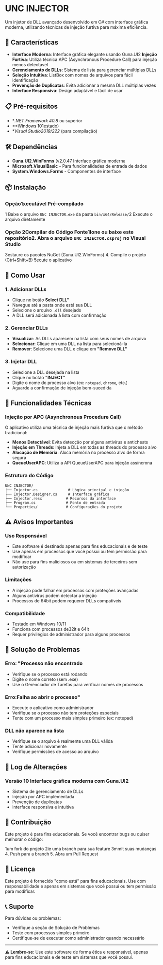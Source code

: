 # UNC INJECTOR

Um injetor de DLL avançado desenvolvido em C# com interface gráfica moderna, utilizando técnicas de injeção furtiva para máxima eficiência.

## 🚀 Características

- **Interface Moderna**: Interface gráfica elegante usando Guna.UI2 **Injeção Furtiva**: Utiliza técnica APC (Asynchronous Procedure Call) para injeção menos detectável
- **Gerenciamento de DLLs**: Sistema de lista para gerenciar múltiplas DLLs
- **Seleção Intuitiva**: ListBox com nomes de arquivos para fácil identificação
- **Prevenção de Duplicatas**: Evita adicionar a mesma DLL múltiplas vezes
- **Interface Responsiva**: Design adaptável e fácil de usar

## 📋 Pré-requisitos

- **.NET Framework 40.8* ou superior
- **Windows 101estado)
- **Visual Studio2019/222* (para compilação)

## 🛠️ Dependências

- **Guna.UI2.WinForms** (v2.0.47 Interface gráfica moderna
- **Microsoft.VisualBasic** - Para funcionalidades de entrada de dados
- **System.Windows.Forms** - Componentes de interface

## 📦 Instalação

### Opção1xecutável Pré-compilado
1 Baixe o arquivo `UNC INJECTOR.exe` da pasta `bin/x64/Release/`2 Execute o arquivo diretamente

### Opção 2Compilar do Código Fonte1lone ou baixe este repositório2. Abra o arquivo `UNC INJECTOR.csproj` no Visual Studio
3estaure os pacotes NuGet (Guna.UI2.WinForms)
4. Compile o projeto (Ctrl+Shift+B)
5ecute o aplicativo

## 🎯 Como Usar

### 1. Adicionar DLLs
- Clique no botão **Select DLL"**
- Navegue até a pasta onde está sua DLL
- Selecione o arquivo `.dll` desejado
- A DLL será adicionada à lista com confirmação

### 2. Gerenciar DLLs
- **Visualizar**: As DLLs aparecem na lista com seus nomes de arquivo
- **Selecionar**: Clique em uma DLL na lista para selecioná-la
- **Remover**: Selecione uma DLL e clique em **"Remove DLL"**

### 3. Injetar DLL
- Selecione a DLL desejada na lista
- Clique no botão **"INJECT"**
- Digite o nome do processo alvo (ex: `notepad`, `chrome`, etc.)
- Aguarde a confirmação de injeção bem-sucedida

## 🔧 Funcionalidades Técnicas

### Injeção por APC (Asynchronous Procedure Call)
O aplicativo utiliza uma técnica de injeção mais furtiva que o método tradicional:

- **Menos Detectável**: Evita detecção por alguns antivírus e anticheats
- **Injeção em Threads**: Injeta a DLL em todas as threads do processo alvo
- **Alocação de Memória**: Aloca memória no processo alvo de forma segura
- **QueueUserAPC**: Utiliza a API QueueUserAPC para injeção assíncrona

### Estrutura do Código
```
UNC INJECTOR/
├── Injector.cs              # Lógica principal e injeção
├── Injector.Designer.cs     # Interface gráfica
├── Injector.resx           # Recursos da interface
├── Program.cs              # Ponto de entrada
└── Properties/             # Configurações do projeto
```

## ⚠️ Avisos Importantes

### Uso Responsável
- Este software é destinado apenas para fins educacionais e de teste
- Use apenas em processos que você possui ou tem permissão para modificar
- Não use para fins maliciosos ou em sistemas de terceiros sem autorização

### Limitações
- A injeção pode falhar em processos com proteções avançadas
- Alguns antivírus podem detectar a injeção
- Processos de 64bit podem requerer DLLs compatíveis

### Compatibilidade
- Testado em Windows 10/11
- Funciona com processos de32it e 64it
- Requer privilégios de administrador para alguns processos

## 🐛 Solução de Problemas

### Erro: "Processo não encontrado
- Verifique se o processo está rodando
- Digite o nome correto (sem .exe)
- Use o Gerenciador de Tarefas para verificar nomes de processos

### Erro:Falha ao abrir o processo"
- Execute o aplicativo como administrador
- Verifique se o processo não tem proteções especiais
- Tente com um processo mais simples primeiro (ex: notepad)

### DLL não aparece na lista
- Verifique se o arquivo é realmente uma DLL válida
- Tente adicionar novamente
- Verifique permissões de acesso ao arquivo

## 📝 Log de Alterações

### Versão 10 Interface gráfica moderna com Guna.UI2
- Sistema de gerenciamento de DLLs
- Injeção por APC implementada
- Prevenção de duplicatas
- Interface responsiva e intuitiva

## 🤝 Contribuição

Este projeto é para fins educacionais. Se você encontrar bugs ou quiser melhorar o código:

1um fork do projeto
2ie uma branch para sua feature
3mmit suas mudanças
4. Push para a branch
5. Abra um Pull Request

## 📄 Licença

Este projeto é fornecido "como está" para fins educacionais. Use com responsabilidade e apenas em sistemas que você possui ou tem permissão para modificar.

## 📞 Suporte

Para dúvidas ou problemas:
- Verifique a seção de Solução de Problemas
- Teste com processos simples primeiro
- Certifique-se de executar como administrador quando necessário

---

**⚠️ Lembre-se**: Use este software de forma ética e responsável, apenas para fins educacionais e de teste em sistemas que você possui.
